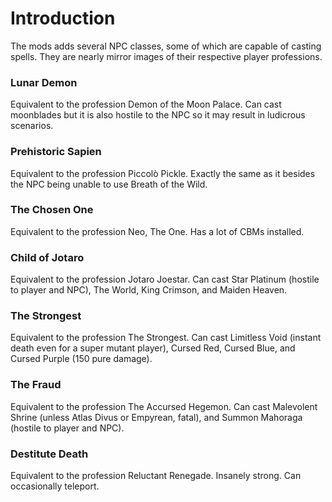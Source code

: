 # Introduction
The mods adds several NPC classes, some of which are capable of casting spells. They are nearly mirror images of their respective player professions.

### Lunar Demon
Equivalent to the profession Demon of the Moon Palace. Can cast moonblades but it is also hostile to the NPC so it may result in ludicrous scenarios.

### Prehistoric Sapien
Equivalent to the profession Piccolò Pickle. Exactly the same as it besides the NPC being unable to use Breath of the Wild.

### The Chosen One
Equivalent to the profession Neo, The One. Has a lot of CBMs installed.

### Child of Jotaro
Equivalent to the profession Jotaro Joestar. Can cast Star Platinum (hostile to player and NPC), The World, King Crimson, and Maiden Heaven.

### The Strongest
Equivalent to the profession The Strongest. Can cast Limitless Void (instant death even for a super mutant player), Cursed Red, Cursed Blue, and Cursed Purple (150 pure damage).

### The Fraud
Equivalent to the profession The Accursed Hegemon. Can cast Malevolent Shrine (unless Atlas Divus or Empyrean, fatal), and Summon Mahoraga (hostile to player and NPC).

### Destitute Death
Equivalent to the profession Reluctant Renegade. Insanely strong. Can occasionally teleport.